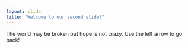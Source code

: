 ```yaml
---
layout: slide
title: "Welcome to our second slide!"
---
```

The world may be broken but hope is not crazy.
Use the left arrow to go back!
